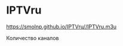 <!DOCTYPE html>
<html class="client-nojs" lang="ru" dir="ltr">
    <body>
        <h1><div class="title">IPTVru</h1>
 <div class="box-text"><a href="https://smolnp.github.io/IPTVru//IPTVru.m3u" target="_blank">https://smolnp.github.io/IPTVru//IPTVru.m3u</a></div>
    <p>Количество каналов</p>
</body>
</html>
